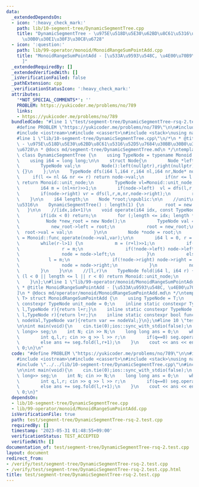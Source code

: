 ```yaml
---
data:
  _extendedDependsOn:
  - icon: ':heavy_check_mark:'
    path: lib/10-segment-tree/DynamicSegmentTree.cpp
    title: "DynamicSegmentTree - \u975E\u518D\u5E30\u62BD\u8C61\u5316\u52D5\u7684\u30BB\
      \u30B0\u30E1\u30F3\u30C8\u6728"
  - icon: ':question:'
    path: lib/99-operator/monoid/MonoidRangeSumPointAdd.cpp
    title: "MonoidRangeSumPointAdd - [\u533A\u9593\u548C, \u4E00\u70B9\u52A0\u7B97\
      ]"
  _extendedRequiredBy: []
  _extendedVerifiedWith: []
  _isVerificationFailed: false
  _pathExtension: cpp
  _verificationStatusIcon: ':heavy_check_mark:'
  attributes:
    '*NOT_SPECIAL_COMMENTS*': ''
    PROBLEM: https://yukicoder.me/problems/no/789
    links:
    - https://yukicoder.me/problems/no/789
  bundledCode: "#line 1 \"test/segment-tree/DynamicSegmentTree-rsq-2.test.cpp\"\n\
    #define PROBLEM \"https://yukicoder.me/problems/no/789\"\n\n#include <vector>\n\
    #include <iostream>\n#include <cassert>\n#include <stack>\nusing namespace std;\n\
    #line 1 \"lib/10-segment-tree/DynamicSegmentTree.cpp\"\n/*\n * @title DynamicSegmentTree\
    \ - \u975E\u518D\u5E30\u62BD\u8C61\u5316\u52D5\u7684\u30BB\u30B0\u30E1\u30F3\u30C8\
    \u6728\n * @docs md/segment-tree/DynamicSegmentTree.md\n */\ntemplate<class Monoid>\
    \ class DynamicSegmentTree {\n    using TypeNode = typename Monoid::TypeNode;\n\
    \    using i64 = long long;\n\n    struct Node{\n        Node *left, *right;\n\
    \        TypeNode val;\n        Node():left(nullptr),right(nullptr),val(Monoid::unit_node)\
    \ {}\n    };\n\n    TypeNode dfs(i64 l,i64 r,i64 nl,i64 nr,Node* node) {\n   \
    \     if(l <= nl && nr <= r) return node->val;\n        if(nr <= l || r <= nl)\
    \ return Monoid::unit_node;\n        TypeNode vl=Monoid::unit_node, vr=Monoid::unit_node;\n\
    \        i64 m = (nl+nr)>>1;\n        if(node->left)  vl = dfs(l,r,nl,m,node->left);\n\
    \        if(node->right) vr = dfs(l,r,m,nr,node->right);\n        return Monoid::func_fold(vl,vr);\n\
    \    }\n\n    i64 length;\n    Node *root;\npublic:\n\n    //unit\u3067\u521D\u671F\
    \u5316\n    DynamicSegmentTree() : length(1) {\n        root = new Node();\n \
    \   }\n\n    //[idx,idx+1)\n    void operate(i64 idx, const TypeNode var) {\n\
    \        if(idx < 0) return;\n        for (;length <= idx; length *= 2) {\n  \
    \          Node *new_root = new Node();\n            TypeNode val = root->val;\n\
    \            new_root->left = root;\n            root = new_root;\n          \
    \  root->val = val;\n        }\n\n        Node *node = root;\n        node->val\
    \ = Monoid::func_operate(node->val,var);\n\n        i64 l = 0, r = length, m;\n\
    \        while(r-l>1) {\n            m = (r+l)>>1;\n            if(idx<m) {\n\
    \                r = m;\n                if(!node->left) node->left=new Node();\n\
    \                node = node->left;\n            }\n            else {\n     \
    \           l = m;\n                if(!node->right) node->right = new Node();\n\
    \                node = node->right;\n            }\n            node->val = Monoid::func_operate(node->val,var);\n\
    \        }\n    }\n\n    //[l,r)\n    TypeNode fold(i64 l, i64 r) {\n        if\
    \ (l < 0 || length <= l || r < 0) return Monoid::unit_node;\n        return dfs(l,r,0,length,root);\n\
    \    }\n};\n#line 1 \"lib/99-operator/monoid/MonoidRangeSumPointAdd.cpp\"\n/*\n\
    \ * @title MonoidRangeSumPointAdd - [\u533A\u9593\u548C, \u4E00\u70B9\u52A0\u7B97\
    ]\n * @docs md/operator/monoid/MonoidRangeSumPointAdd.md\n */\ntemplate<class\
    \ T> struct MonoidRangeSumPointAdd {\n    using TypeNode = T;\n    inline static\
    \ constexpr TypeNode unit_node = 0;\n    inline static constexpr TypeNode func_fold(TypeNode\
    \ l,TypeNode r){return l+r;}\n    inline static constexpr TypeNode func_operate(TypeNode\
    \ l,TypeNode r){return l+r;}\n    inline static constexpr bool func_check(TypeNode\
    \ nodeVal,TypeNode var){return var == nodeVal;}\n};\n#line 10 \"test/segment-tree/DynamicSegmentTree-rsq-2.test.cpp\"\
    \n\nint main(void){\n    cin.tie(0);ios::sync_with_stdio(false);\n    DynamicSegmentTree<MonoidRangeSumPointAdd<long\
    \ long>> seg;\n    int N; cin >> N;\n    long long ans = 0;\n    while(N--) {\n\
    \        int q,l,r; cin >> q >> l >> r;\n        if(q==0) seg.operate(l,r);\n\
    \        else ans += seg.fold(l,r+1);\n    }\n    cout << ans << endl;\n    return\
    \ 0;\n}\n"
  code: "#define PROBLEM \"https://yukicoder.me/problems/no/789\"\n\n#include <vector>\n\
    #include <iostream>\n#include <cassert>\n#include <stack>\nusing namespace std;\n\
    #include \"../../lib/10-segment-tree/DynamicSegmentTree.cpp\"\n#include \"../../lib/99-operator/monoid/MonoidRangeSumPointAdd.cpp\"\
    \n\nint main(void){\n    cin.tie(0);ios::sync_with_stdio(false);\n    DynamicSegmentTree<MonoidRangeSumPointAdd<long\
    \ long>> seg;\n    int N; cin >> N;\n    long long ans = 0;\n    while(N--) {\n\
    \        int q,l,r; cin >> q >> l >> r;\n        if(q==0) seg.operate(l,r);\n\
    \        else ans += seg.fold(l,r+1);\n    }\n    cout << ans << endl;\n    return\
    \ 0;\n}"
  dependsOn:
  - lib/10-segment-tree/DynamicSegmentTree.cpp
  - lib/99-operator/monoid/MonoidRangeSumPointAdd.cpp
  isVerificationFile: true
  path: test/segment-tree/DynamicSegmentTree-rsq-2.test.cpp
  requiredBy: []
  timestamp: '2023-05-31 01:48:55+09:00'
  verificationStatus: TEST_ACCEPTED
  verifiedWith: []
documentation_of: test/segment-tree/DynamicSegmentTree-rsq-2.test.cpp
layout: document
redirect_from:
- /verify/test/segment-tree/DynamicSegmentTree-rsq-2.test.cpp
- /verify/test/segment-tree/DynamicSegmentTree-rsq-2.test.cpp.html
title: test/segment-tree/DynamicSegmentTree-rsq-2.test.cpp
---
```

